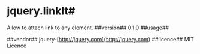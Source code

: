 # jquery.linkIt#
Allow to attach link to any element.
##version##
0.1.0
##usage##

##vendor##
jquery-[http://jquery.com](http://jquery.com)
##licence##
MIT Licence
